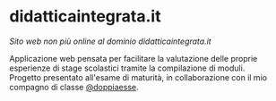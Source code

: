 # didatticaintegrata.it
_Sito web non più online al dominio didatticaintegrata.it_  
  
Applicazione web pensata per facilitare la valutazione delle proprie esperienze di stage scolastici tramite la compilazione di moduli.  
Progetto presentato all'esame di maturità, in collaborazione con il mio compagno di classe [@doppiaesse](https://github.com/doppiaesse).
